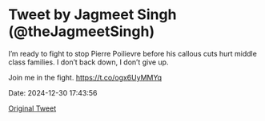 # Tweet by Jagmeet Singh (@theJagmeetSingh)

I’m ready to fight to stop Pierre Poilievre before his callous cuts hurt middle class families. I don’t back down, I don’t give up. 

Join me in the fight. https://t.co/ogx6UyMMYq

Date: 2024-12-30 17:43:56

[Original Tweet](https://x.com/theJagmeetSingh/status/1873787117564047659)
